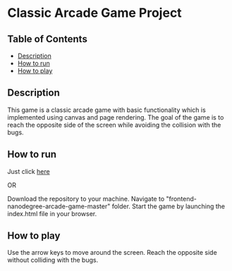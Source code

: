 # Classic Arcade Game Project

## Table of Contents

- [Description](#description)
- [How to run](#how-to-run)
- [How to play](#how-to-play)

## Description

This game is a classic arcade game with basic functionality which is implemented using canvas and page rendering.
The goal of the game is to reach the opposite side of the screen while avoiding the collision with the bugs.

## How to run

Just click [here](https://nikita-tsyganov.github.io/simple-browser-arcade-game/)

OR

Download the repository to your machine.
Navigate to "frontend-nanodegree-arcade-game-master" folder.
Start the game by launching the index.html file in your browser.

## How to play

Use the arrow keys to move around the screen. Reach the opposite side without colliding with the bugs.
